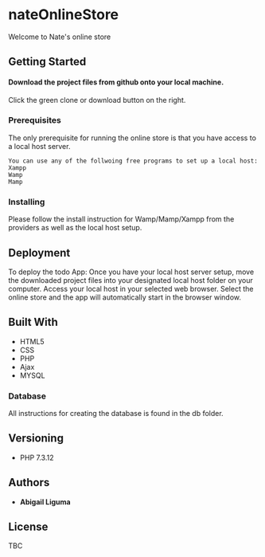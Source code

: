# nateOnlineStore
Welcome to Nate's online store 
## Getting Started
#### Download the project files from github onto your local machine.
Click the green clone or download button on the right.
### Prerequisites
The only prerequisite for running the online store is that you have access to a local host server.
```
You can use any of the follwoing free programs to set up a local host:
Xampp
Wamp
Mamp
```
### Installing
Please follow the install instruction for Wamp/Mamp/Xampp from the providers as well as the local host setup.
## Deployment
To deploy the todo App:
Once you have your local host server setup, move the downloaded project files into your designated local host folder on your computer. Access your local host in your selected web browser.
Select the online store and the app will automatically start in the browser window.
## Built With
* HTML5
* CSS
* PHP
* Ajax
* MYSQL
### Database 
All instructions for creating the database is found in the db folder.
## Versioning
* PHP 7.3.12
## Authors
* **Abigail Liguma**
## License
TBC
